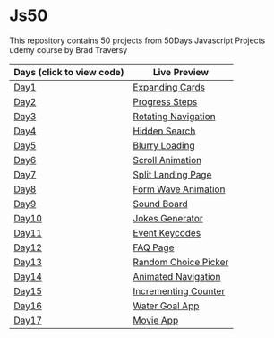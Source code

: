 # Js50

This repository contains 50 projects from 50Days Javascript Projects udemy course by Brad Traversy

| Days (click to view code)          | Live Preview                                                                                     |
| ---------------------------------- | ------------------------------------------------------------------------------------------------ |
| [Day1](./01-Expanding-Cards)       | [Expanding Cards](https://vinitpal.github.io/Js50/01-Expanding-Cards/index.html)                 |
| [Day2](./02-Progress-Steps)        | [Progress Steps](https://vinitpal.github.io/Js50/02-Progress-Steps/index.html)                   |
| [Day3](./03-Rotating-Navigation)   | [Rotating Navigation](https://vinitpal.github.io/Js50/03-Rotating-Navigation/index.html)         |
| [Day4](./04-Hidden-Search)         | [Hidden Search](https://vinitpal.github.io/Js50/04-Hidden-Search/index.html)                     |
| [Day5](./05-Blurry-Loading)        | [Blurry Loading](https://vinitpal.github.io/Js50/05-Blurry-Loading/index.html)                   |
| [Day6](./06-Scroll-Animation)      | [Scroll Animation](https://vinitpal.github.io/Js50/06-Scroll-Animation/index.html)               |
| [Day7](./07-Split-landing-page)    | [Split Landing Page](https://vinitpal.github.io/Js50/07-Split-landing-page/index.html)           |
| [Day8](./08-Form-Wave-Animation)   | [Form Wave Animation](https://vinitpal.github.io/Js50/08-Form-Wave-Animation/index.html)         |
| [Day9](./09-Sound-Board)           | [Sound Board](https://vinitpal.github.io/Js50/09-Sound-Board/index.html)                         |
| [Day10](./10-Jokes-Generator)      | [Jokes Generator](https://vinitpal.github.io/Js50/10-Jokes-Generator/jokes-generator/index.html) |
| [Day11](./11-Event-Keycodes)       | [Event Keycodes](https://vinitpal.github.io/Js50/11-Event-Keycodes/index.html)                   |
| [Day12](./12-Faq-Page)             | [FAQ Page](https://vinitpal.github.io/Js50/12-Faq-Page/index.html)                               |
| [Day13](./13-Random-Choice-Picker) | [Random Choice Picker](https://vinitpal.github.io/Js50/day13/index.html)                         |
| [Day14](./14-Animated-Navigation)  | [Animated Navigation](https://vinitpal.github.io/Js50/14-Animated-Navigation/index.html)         |
| [Day15](./15-Incrementing-Counter) | [Incrementing Counter](https://vinitpal.github.io/Js50/15-Incrementing-Counter/index.html)       |
| [Day16](./16-Water-Goal-App)       | [Water Goal App](https://vinitpal.github.io/Js50/16-Water-Goal-App/index.html)                   |
| [Day17](./17-Movie-App)            | [Movie App](https://vinitpal.github.io/Js50/17-Movie-App/index.html)                             |
